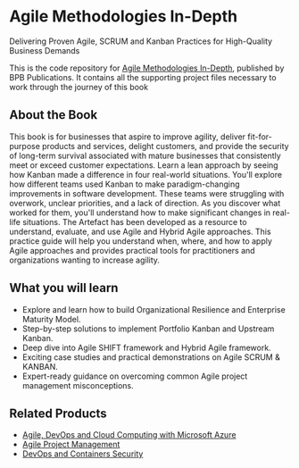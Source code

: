 # Agile Methodologies In-Depth

Delivering Proven Agile, SCRUM and Kanban Practices for High-Quality Business Demands

This is the code repository for [Agile Methodologies In-Depth](https://bpbonline.com/products/agile-methodologies-in-depth?_pos=1&_sid=163fca753&_ss=r), published by BPB Publications. It contains all the supporting project files necessary to work through the journey of this book

## About the Book
This book is for businesses that aspire to improve agility, deliver fit-for-purpose products and services, delight customers, and provide the security of long-term survival associated with mature businesses that consistently meet or exceed customer expectations. Learn a lean approach by seeing how Kanban made a difference in four real-world situations. You'll explore how different teams used Kanban to make paradigm-changing improvements in software development. These teams were struggling with overwork, unclear priorities, and a lack of direction. As you discover what worked for them, you'll understand how to make significant changes in real-life situations.
The Artefact has been developed as a resource to understand, evaluate, and use Agile and Hybrid Agile approaches. This practice guide will help you understand when, where, and how to apply Agile approaches and provides practical tools for practitioners and organizations wanting to increase agility.


## What you will learn
* Explore and learn how to build Organizational Resilience and Enterprise Maturity Model.
* Step-by-step solutions to implement Portfolio Kanban and Upstream Kanban.
* Deep dive into Agile SHIFT framework and Hybrid Agile framework.
* Exciting case studies and practical demonstrations on Agile SCRUM & KANBAN.
* Expert-ready guidance on overcoming common Agile project management misconceptions.

## Related Products

* [Agile, DevOps and Cloud Computing with Microsoft Azure](https://bpbonline.com/products/agile-devops-and-cloud-computing-with-microsoft-azur?_pos=6&_sid=67a23181d&_ss=r)
* [Agile Project Management](https://bpbonline.com/products/agile-project-management?_pos=1&_sid=67a23181d&_ss=r)
* [DevOps and Containers Security](https://bpbonline.com/products/devops-and-containers-security-book-ebook?_pos=9&_sid=67a23181d&_ss=r)
